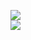 [![](https://img.shields.io/badge/Made%20With-Github%20Spray-lightgrey.svg?style=for-the-badge&logo=github)](https://github.com/Annihil/github-spray#4467)  
[![](https://i.imgur.com/2DrTn0Z.gif)](https://github.com/Annihil/github-spray)